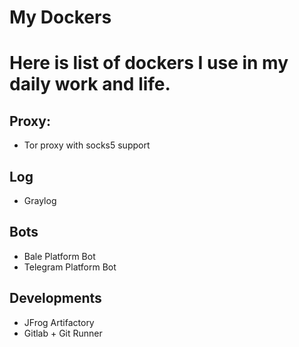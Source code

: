 # My Dockers
Here is list of dockers I use in my daily work and life.
===========

## Proxy:
- Tor proxy with socks5 support

## Log
- Graylog

## Bots
- Bale Platform Bot
- Telegram Platform Bot

## Developments
- JFrog Artifactory
- Gitlab + Git Runner
